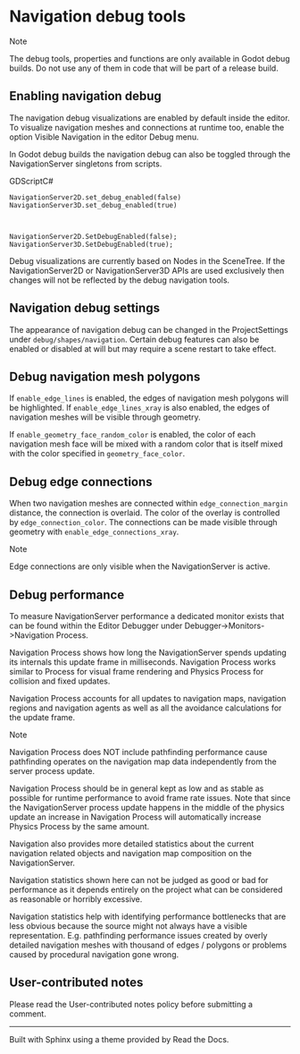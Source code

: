 # Navigation debug tools

Note

The debug tools, properties and functions are only available in Godot debug
builds. Do not use any of them in code that will be part of a release build.

## Enabling navigation debug

The navigation debug visualizations are enabled by default inside the editor.
To visualize navigation meshes and connections at runtime too, enable the
option Visible Navigation in the editor Debug menu.

In Godot debug builds the navigation debug can also be toggled through the
NavigationServer singletons from scripts.

GDScriptC#

    
    
    NavigationServer2D.set_debug_enabled(false)
    NavigationServer3D.set_debug_enabled(true)
    
    
    
    NavigationServer2D.SetDebugEnabled(false);
    NavigationServer3D.SetDebugEnabled(true);
    

Debug visualizations are currently based on Nodes in the SceneTree. If the
NavigationServer2D or NavigationServer3D APIs are used exclusively then
changes will not be reflected by the debug navigation tools.

## Navigation debug settings

The appearance of navigation debug can be changed in the ProjectSettings under
`debug/shapes/navigation`. Certain debug features can also be enabled or
disabled at will but may require a scene restart to take effect.

## Debug navigation mesh polygons

If `enable_edge_lines` is enabled, the edges of navigation mesh polygons will
be highlighted. If `enable_edge_lines_xray` is also enabled, the edges of
navigation meshes will be visible through geometry.

If `enable_geometry_face_random_color` is enabled, the color of each
navigation mesh face will be mixed with a random color that is itself mixed
with the color specified in `geometry_face_color`.

## Debug edge connections

When two navigation meshes are connected within `edge_connection_margin`
distance, the connection is overlaid. The color of the overlay is controlled
by `edge_connection_color`. The connections can be made visible through
geometry with `enable_edge_connections_xray`.

Note

Edge connections are only visible when the NavigationServer is active.

## Debug performance

To measure NavigationServer performance a dedicated monitor exists that can be
found within the Editor Debugger under Debugger->Monitors->Navigation Process.

Navigation Process shows how long the NavigationServer spends updating its
internals this update frame in milliseconds. Navigation Process works similar
to Process for visual frame rendering and Physics Process for collision and
fixed updates.

Navigation Process accounts for all updates to navigation maps, navigation
regions and navigation agents as well as all the avoidance calculations for
the update frame.

Note

Navigation Process does NOT include pathfinding performance cause pathfinding
operates on the navigation map data independently from the server process
update.

Navigation Process should be in general kept as low and as stable as possible
for runtime performance to avoid frame rate issues. Note that since the
NavigationServer process update happens in the middle of the physics update an
increase in Navigation Process will automatically increase Physics Process by
the same amount.

Navigation also provides more detailed statistics about the current navigation
related objects and navigation map composition on the NavigationServer.

Navigation statistics shown here can not be judged as good or bad for
performance as it depends entirely on the project what can be considered as
reasonable or horribly excessive.

Navigation statistics help with identifying performance bottlenecks that are
less obvious because the source might not always have a visible
representation. E.g. pathfinding performance issues created by overly detailed
navigation meshes with thousand of edges / polygons or problems caused by
procedural navigation gone wrong.

## User-contributed notes

Please read the User-contributed notes policy before submitting a comment.

* * *

Built with Sphinx using a theme provided by Read the Docs.

